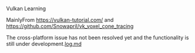 Vulkan Learning

MainlyFrom https://vulkan-tutorial.com/ and https://github.com/Snowapril/vk_voxel_cone_tracing

The cross-platform issue has not been resolved yet and the functionality is still under development.[log.md](log.md)
